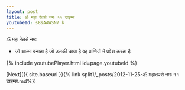 ```yaml
---
layout: post
title: ॐ महा रेतसे नमः ११ टाइम्स
youtubeId: s8sAAWSN7_k
---
```

 
 
 ॐ महा रेतसे नमः  
 
 -  जो आत्मा बनाता है जो उसकी छाया है वह प्राणियों में प्रवेश करता है 
 
  
 
  
 
 
 
 
 
 


{% include youtubePlayer.html id=page.youtubeId %}
 
[Next]({{ site.baseurl }}{% link  split1/_posts/2012-11-25-ॐ महातपसे नमः ११ टाइम्स.md%})
 
